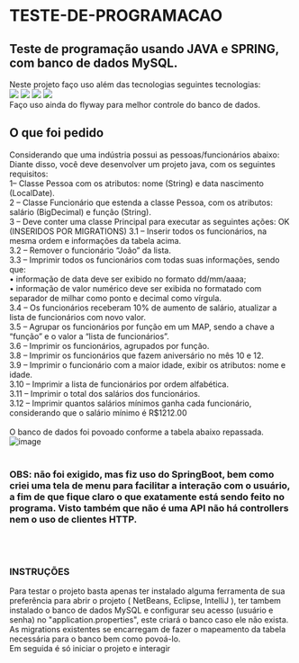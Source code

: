 # TESTE-DE-PROGRAMACAO

## Teste de programação usando JAVA e SPRING, com banco de dados MySQL. 
Neste projeto faço uso além das tecnologias seguintes tecnologias: <br>
<img src="https://img.shields.io/badge/Java-ED8B00?style=for-the-badge&logo=openjdk&logoColor=white"/>
<img src="https://img.shields.io/badge/Spring-6DB33F?style=for-the-badge&logo=spring&logoColor=white"/>
<img src="https://img.shields.io/badge/MySQL-00000F?style=for-the-badge&logo=mysql&logoColor=white"/>
<img src="https://img.shields.io/badge/Hibernate-59666C?style=for-the-badge&logo=Hibernate&logoColor=white"/>
 <br>
 Faço uso ainda do flyway para melhor controle do banco de dados.

## O que foi pedido

Considerando que uma indústria possui as pessoas/funcionários abaixo: Diante disso, você deve desenvolver um projeto java, com os seguintes requisitos:<br>
1– Classe Pessoa com os atributos: nome (String) e data nascimento (LocalDate). <br>
2 – Classe Funcionário que estenda a classe Pessoa, com os atributos: salário (BigDecimal) e função (String). <br>
3 – Deve conter uma classe Principal para executar as seguintes ações: OK (INSERIDOS POR MIGRATIONS) 3.1 – Inserir todos os funcionários, na mesma ordem e informações da tabela acima.<br>
3.2 – Remover o funcionário “João” da lista.<br>
3.3 – Imprimir todos os funcionários com todas suas informações, sendo que: <br>
  • informação de data deve ser exibido no formato dd/mm/aaaa; <br>
  • informação de valor numérico deve ser exibida no formatado com separador de milhar como ponto e decimal como vírgula. <br>
3.4 – Os funcionários receberam 10% de aumento de salário, atualizar a lista de funcionários com novo valor. <br>
3.5 – Agrupar os funcionários por função em um MAP, sendo a chave a “função” e o valor a “lista de funcionários”. <br>
3.6 – Imprimir os funcionários, agrupados por função. <br>
3.8 – Imprimir os funcionários que fazem aniversário no mês 10 e 12. <br>
3.9 – Imprimir o funcionário com a maior idade, exibir os atributos: nome e idade. <br>
3.10 – Imprimir a lista de funcionários por ordem alfabética. <br>
3.11 – Imprimir o total dos salários dos funcionários.<br>
3.12 – Imprimir quantos salários mínimos ganha cada funcionário, considerando que o salário mínimo é R$1212.00<br>
<br>
O banco de dados foi povoado conforme a tabela abaixo repassada.<br>
![image](https://github.com/user-attachments/assets/05316b2f-75ec-4d34-8809-32ec80c89e88)
<br>
<br>
### OBS: não foi exigido, mas fiz uso do SpringBoot, bem como criei uma tela de menu para facilitar a interação com o usuário, a fim de que fique claro o que exatamente está sendo feito no programa. Visto também que não é uma API não há controllers nem o uso de clientes HTTP.
 <br> <br>

 ### INSTRUÇÕES
Para testar o projeto basta apenas ter instalado alguma ferramenta de sua preferência para abrir o projeto ( NetBeans, Eclipse, IntelliJ ), ter tambem instalado o banco de dados MySQL e configurar seu acesso (usuário e senha) no "application.properties", este criará o banco caso ele não exista. <br>
As migrations existentes se encarregam de fazer o mapeamento da tabela necessária para o banco bem como povoá-lo.  <br>
Em seguida é só iniciar o projeto e interagir
